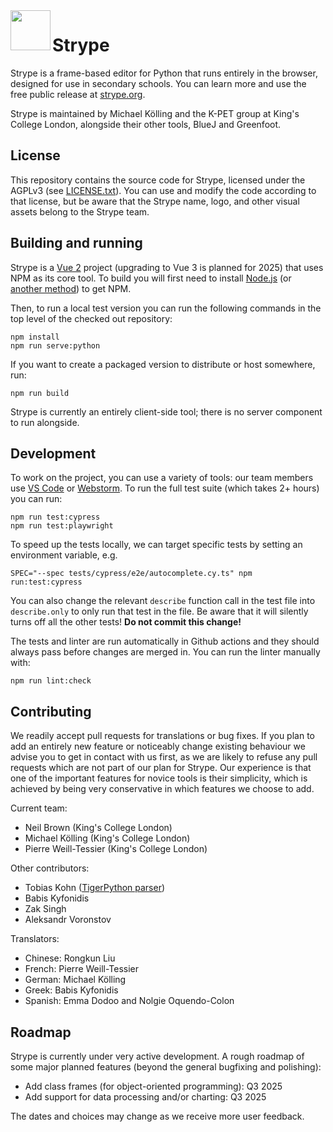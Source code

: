 <img src="public/favicon.png" width="64" align="left">

# Strype

Strype is a frame-based editor for Python that runs entirely in the browser, designed for use in secondary schools.  You can learn more and use the free public release at <a href="https://strype.org/" target="_blank">strype.org</a>. 

Strype is maintained by Michael Kölling and the K-PET group at King's College London, alongside their other tools, BlueJ and Greenfoot.

License
---

This repository contains the source code for Strype, licensed under the AGPLv3 (see [LICENSE.txt](LICENSE.txt)).  You can use and modify the code according to that license, but be aware that the Strype name, logo, and other visual assets belong to the Strype team.

Building and running
---

Strype is a <a href="https://v2.vuejs.org/" target="_blank">Vue 2</a> project (upgrading to Vue 3 is planned for 2025) that uses NPM as its core tool.  To build you will first need to install <a href="https://nodejs.org/en" target="_blank">Node.js</a> (or <a href="https://docs.npmjs.com/downloading-and-installing-node-js-and-npm" target="_blank">another method</a>) to get NPM.

Then, to run a local test version you can run the following commands in the top level of the checked out repository:

```
npm install
npm run serve:python
```

If you want to create a packaged version to distribute or host somewhere, run:

```
npm run build
```

Strype is currently an entirely client-side tool; there is no server component to run alongside.

Development
---

To work on the project, you can use a variety of tools: our team members use <a href="https://code.visualstudio.com/" target="_blank">VS Code</a> or <a href="https://www.jetbrains.com/webstorm/" target="_blank">Webstorm</a>.  To run the full test suite (which takes 2+ hours) you can run:

```
npm run test:cypress
npm run test:playwright
```

To speed up the tests locally, we can target specific tests by setting an environment variable, e.g.
```
SPEC="--spec tests/cypress/e2e/autocomplete.cy.ts" npm run:test:cypress
```

You can also change the relevant ```describe``` function call in the test file into ```describe.only``` to only run that test in the file. Be aware that it will silently turns off all the other tests!  **Do not commit this change!**

The tests and linter are run automatically in Github actions and they should always pass before changes are merged in.  You can run the linter manually with:

```
npm run lint:check
```


Contributing
---

We readily accept pull requests for translations or bug fixes.  If you plan to add an entirely new feature or noticeably change existing behaviour we advise you to get in contact with us first, as we are likely to refuse any pull requests which are not part of our plan for Strype.  Our experience is that one of the important features for novice tools is their simplicity, which is achieved by being very conservative in which features we choose to add.

Current team:
- Neil Brown (King's College London)
- Michael Kölling (King's College London)
- Pierre Weill-Tessier (King's College London)

Other contributors:
- Tobias Kohn (<a href="https://github.com/Tobias-Kohn/TigerPython-Parser" target="_blank">TigerPython parser</a>)
- Babis Kyfonidis
- Zak Singh
- Aleksandr Voronstov

Translators:
- Chinese: Rongkun Liu
- French: Pierre Weill-Tessier
- German: Michael Kölling
- Greek: Babis Kyfonidis
- Spanish: Emma Dodoo and Nolgie Oquendo-Colon

Roadmap
---

Strype is currently under very active development.  A rough roadmap of some major planned features (beyond the general bugfixing and polishing):

 - Add class frames (for object-oriented programming): Q3 2025
 - Add support for data processing and/or charting: Q3 2025

The dates and choices may change as we receive more user feedback.
